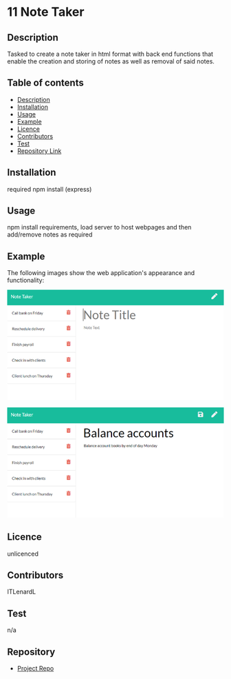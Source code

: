 
# **11 Note Taker**



## Description 

Tasked to create a note taker in html format with back end functions that enable the creation and storing of notes as well as removal of said notes. 

## Table of contents

- [Description](#Description)
- [Installation](#Installation)
- [Usage](#Usage)
- [Example](#Example)
- [Licence](#Licence)
- [Contributors](#Contributors)
- [Test](#Test)
- [Repository Link](#Repository)


## Installation

required npm install (express)

## Usage

npm install requirements, load server to host webpages and then add/remove notes as required

## Example

The following images show the web application's appearance and functionality: 

![Existing notes are listed in the left-hand column with empty fields on the right-hand side for the new note’s title and text.](./Assets/11-express-homework-demo-01.png)

![Note titled “Balance accounts” reads, “Balance account books by end of day Monday,” with other notes listed on the left.](./Assets/11-express-homework-demo-02.png)

## Licence

unlicenced

## Contributors

ITLenardL

## Test

n/a


## Repository

- [Project Repo](https://github.com/ITLenardL/HWWK11--Note-Taker)